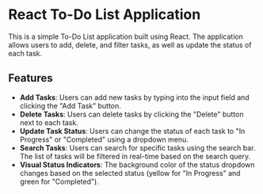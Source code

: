 # React To-Do List Application

This is a simple To-Do List application built using React. The application allows users to add, delete, and filter tasks, as well as update the status of each task.

## Features

- **Add Tasks**: Users can add new tasks by typing into the input field and clicking the "Add Task" button.
- **Delete Tasks**: Users can delete tasks by clicking the "Delete" button next to each task.
- **Update Task Status**: Users can change the status of each task to "In Progress" or "Completed" using a dropdown menu.
- **Search Tasks**: Users can search for specific tasks using the search bar. The list of tasks will be filtered in real-time based on the search query.
- **Visual Status Indicators**: The background color of the status dropdown changes based on the selected status (yellow for "In Progress" and green for "Completed").

